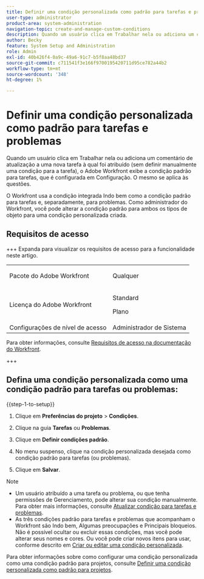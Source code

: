 ```yaml
---
title: Definir uma condição personalizada como padrão para tarefas e problemas
user-type: administrator
product-area: system-administration
navigation-topic: create-and-manage-custom-conditions
description: Quando um usuário clica em Trabalhar nela ou adiciona um comentário de atualização a uma nova tarefa à qual foi atribuído (sem definir manualmente uma condição para a tarefa), o Adobe Workfront exibe a condição padrão para tarefas, que é configurada em Configuração. O mesmo se aplica às questões.
author: Becky
feature: System Setup and Administration
role: Admin
exl-id: 40b426f4-0a9c-49a6-91c7-b5f8aa48bd37
source-git-commit: c711541f3e166f9700195420711d95ce782a44b2
workflow-type: tm+mt
source-wordcount: '348'
ht-degree: 1%

---
```


# Definir uma condição personalizada como padrão para tarefas e problemas

Quando um usuário clica em Trabalhar nela ou adiciona um comentário de atualização a uma nova tarefa à qual foi atribuído (sem definir manualmente uma condição para a tarefa), o Adobe Workfront exibe a condição padrão para tarefas, que é configurada em Configuração. O mesmo se aplica às questões.

O Workfront usa a condição integrada Indo bem como a condição padrão para tarefas e, separadamente, para problemas. Como administrador do Workfront, você pode alterar a condição padrão para ambos os tipos de objeto para uma condição personalizada criada.

## Requisitos de acesso

+++ Expanda para visualizar os requisitos de acesso para a funcionalidade neste artigo.

<table style="table-layout:auto"> 
 <col> 
 <col> 
 <tbody> 
  <tr> 
   <td>Pacote do Adobe Workfront</td> 
   <td><p>Qualquer</p></td> 
  </tr> 
  <tr> 
   <td>Licença do Adobe Workfront</td> 
   <td><p>Standard</p>
       <p>Plano</p></td>
  </tr> 
  <tr> 
   <td>Configurações de nível de acesso</td> 
   <td>Administrador de Sistema</td> 
  </tr> 
 </tbody> 
</table>

Para obter informações, consulte [Requisitos de acesso na documentação do Workfront](/help/quicksilver/administration-and-setup/add-users/access-levels-and-object-permissions/access-level-requirements-in-documentation.md).

+++

## Defina uma condição personalizada como uma condição padrão para tarefas ou problemas:

{{step-1-to-setup}}

1. Clique em **Preferências do projeto** > **Condições**.

1. Clique na guia **Tarefas** ou **Problemas**.

1. Clique em **Definir condições padrão**.
1. No menu suspenso, clique na condição personalizada desejada como condição padrão para tarefas (ou problemas).
1. Clique em **Salvar**.

>[!NOTE]
>
>* Um usuário atribuído a uma tarefa ou problema, ou que tenha permissões de Gerenciamento, pode alterar sua condição manualmente. Para obter mais informações, consulte [Atualizar condição para tarefas e problemas](../../../manage-work/projects/updating-work-in-a-project/update-condition-for-tasks-and-issues.md).
>* As três condições padrão para tarefas e problemas que acompanham o Workfront são Indo bem, Algumas preocupações e Principais bloqueios. Não é possível ocultar ou excluir essas condições, mas você pode alterar seus nomes e cores. Ou você pode criar novos itens para usar, conforme descrito em [Criar ou editar uma condição personalizada](../../../administration-and-setup/customize-workfront/create-manage-custom-conditions/create-edit-custom-conditions.md).

Para obter informações sobre como configurar uma condição personalizada como uma condição padrão para projetos, consulte [Definir uma condição personalizada como padrão para projetos](../../../administration-and-setup/customize-workfront/create-manage-custom-conditions/set-custom-condition-default-projects.md).

